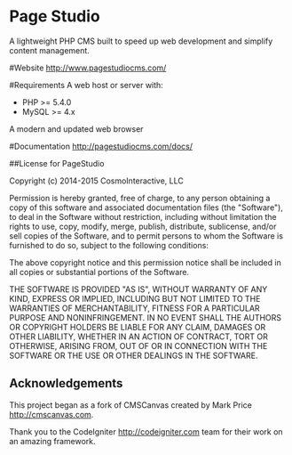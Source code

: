 Page Studio
=============

A lightweight PHP CMS built to speed up web development and simplify content 
management.

#Website
http://www.pagestudiocms.com/

#Requirements
A web host or server with:
* PHP >= 5.4.0
* MySQL >= 4.x

A modern and updated web browser

#Documentation
http://pagestudiocms.com/docs/

##License for PageStudio

Copyright (c) 2014-2015 CosmoInteractive, LLC

Permission is hereby granted, free of charge, to any person obtaining a copy of 
this software and associated documentation files (the "Software"), to deal in 
the Software without restriction, including without limitation the rights to 
use, copy, modify, merge, publish, distribute, sublicense, and/or sell copies 
of the Software, and to permit persons to whom the Software is furnished to do 
so, subject to the following conditions:

The above copyright notice and this permission notice shall be included in all 
copies or substantial portions of the Software.

THE SOFTWARE IS PROVIDED "AS IS", WITHOUT WARRANTY OF ANY KIND, EXPRESS OR 
IMPLIED, INCLUDING BUT NOT LIMITED TO THE WARRANTIES OF MERCHANTABILITY, 
FITNESS FOR A PARTICULAR PURPOSE AND NONINFRINGEMENT. IN NO EVENT SHALL THE 
AUTHORS OR COPYRIGHT HOLDERS BE LIABLE FOR ANY CLAIM, DAMAGES OR OTHER 
LIABILITY, WHETHER IN AN ACTION OF CONTRACT, TORT OR OTHERWISE, ARISING FROM, 
OUT OF OR IN CONNECTION WITH THE SOFTWARE OR THE USE OR OTHER DEALINGS IN THE 
SOFTWARE.

## Acknowledgements
This project began as a fork of CMSCanvas created by Mark Price 
http://cmscanvas.com.

Thank you to the CodeIgniter <http://codeigniter.com> team for their work on an 
amazing framework.